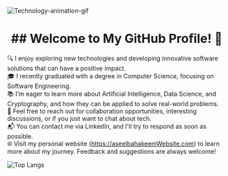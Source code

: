 ![Technology-animation-gif](https://github.com/aseelbahakeem/aseelbahakeem/blob/main/headergif.gif)
<h1 align="center">## Welcome to My GitHub Profile! 👋</h1>


🔍 I enjoy exploring new technologies and developing innovative software solutions that can have a positive impact.\
🎓 I recently graduated with a degree in Computer Science, focusing on Software Engineering.\
📚 I'm eager to learn more about Artificial Intelligence, Data Science, and Cryptography, and how they can be applied to solve real-world problems.\
🤝 Feel free to reach out for collaboration opportunities, interesting discussions, or if you just want to chat about tech.\
📬 You can contact me via LinkedIn, and I'll try to respond as soon as possible.\
🌐 Visit my personal website (https://aseelbahakeemWebsite.com) to learn more about my journey. Feedback and suggestions are always welcome!

![Top Langs](https://github-readme-stats.vercel.app/api/top-langs/?username=aseelbahakeem&layout=compact)
